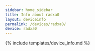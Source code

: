 ```yaml
---
sidebar: home_sidebar
title: Info about radxa0
layout: deviceinfo
permalink: /devices/radxa0/
device: radxa0
---
```

{% include templates/device_info.md %}
